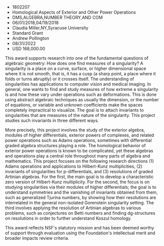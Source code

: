 
* 1802207
* Homological Aspects of Exterior and Other Power Operations
* DMS,ALGEBRA,NUMBER THEORY,AND COM
* 06/01/2018,04/19/2018
* Claudia Miller,NY,Syracuse University
* Standard Grant
* Andrew Pollington
* 08/31/2022
* USD 168,000.00

This award supports research into one of the fundamental questions of algebraic
geometry: How does one find measures of a singularity? A singularity is a place
on a curve, surface, or higher dimensional space where it is not smooth, that
is, it has a cusp (a sharp point, a place where it folds or turns abruptly) or
it crosses itself. The understanding of singularities has applications to
computer vision and medical imaging. In general, one wants to find and study
measures of how extreme a singularity is and how these vary under operations
such as deformations. This is done using abstract algebraic techniques as
usually the dimension, or the number of equations, or variable and unknown
coefficients make the spaces completely impractical to visualize. The goal is to
attach invariants to singularities that are measures of the nature of the
singularity. This project studies such invariants in three different ways.

More precisely, this project involves the study of the exterior algebra, modules
of higher differentials, exterior powers of complexes, and related power
operations such as Adams operations, sometimes with differential graded algebra
structures playing a role. The homological behavior of exterior power operations
is known to be complicated, yet these algebras and operations play a central
role throughout many parts of algebra and mathematics. This project focuses on
the following research directions (1) Adams operations and applications to
Hilbert-Kunz multiplicities, (2) invariants of singularities for
p-differentials, and (3) resolutions of graded Artinian algebras. For the first,
the main goal is to develop a characteristic zero version of Hilbert-Kunz
multiplicity. For the second, the focus is on studying singularities via their
modules of higher differentials; the goal is to understand symmetries and the
vanishing of invariants obtained from them, such as generalized Tjurina numbers,
by showing how their resolutions are interrelated in the general non-isolated
Gorenstein singularity setting. The third involves applying the resolution of
Artinian algebras to various problems, such as conjectures on Betti numbers and
finding dg-structures on resolutions in order to further understand Koszul
homology.

This award reflects NSF's statutory mission and has been deemed worthy of
support through evaluation using the Foundation's intellectual merit and broader
impacts review criteria.
